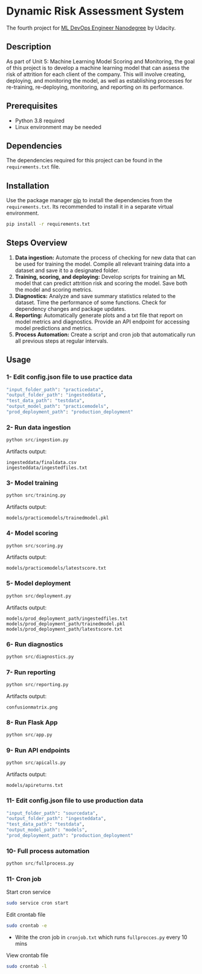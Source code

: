 # Dynamic Risk Assessment System
The fourth project for [ML DevOps Engineer Nanodegree](https://www.udacity.com/course/machine-learning-dev-ops-engineer-nanodegree--nd0821) by Udacity.

## Description
As part of Unit 5: Machine Learning Model Scoring and Monitoring, the goal of this project is to develop a machine learning model that can assess the risk of attrition for each client of the company. This will involve creating, deploying, and monitoring the model, as well as establishing processes for re-training, re-deploying, monitoring, and reporting on its performance.

## Prerequisites
- Python 3.8 required
- Linux environment may be needed

## Dependencies
The dependencies required for this project can be found in the ```requirements.txt``` file.

## Installation
Use the package manager [pip](https://pip.pypa.io/en/stable/) to install the dependencies from the ```requirements.txt```. Its recommended to install it in a separate virtual environment.

```bash
pip install -r requirements.txt
```

## Steps Overview
1. **Data ingestion:** Automate the process of checking for new data that can be used for training the model. Compile all relevant training data into a dataset and save it to a designated folder.
2. **Training, scoring, and deploying:** Develop scripts for training an ML model that can predict attrition risk and scoring the model. Save both the model and scoring metrics.
3. **Diagnostics:** Analyze and save summary statistics related to the dataset. Time the performance of some functions. Check for dependency changes and package updates.
4. **Reporting:** Automatically generate plots and a txt file that report on model metrics and diagnostics. Provide an API endpoint for accessing model predictions and metrics.
5. **Process Automation:** Create a script and cron job that automatically run all previous steps at regular intervals.


## Usage

### 1- Edit config.json file to use practice data

```bash
"input_folder_path": "practicedata",
"output_folder_path": "ingesteddata", 
"test_data_path": "testdata", 
"output_model_path": "practicemodels", 
"prod_deployment_path": "production_deployment"
```

### 2- Run data ingestion
```python
python src/ingestion.py
```
Artifacts output:
```
ingesteddata/finaldata.csv
ingesteddata/ingestedfiles.txt
```

### 3- Model training
```python
python src/training.py
```
Artifacts output:
```
models/practicemodels/trainedmodel.pkl
```

###  4- Model scoring 
```python
python src/scoring.py
```
Artifacts output: 
```
models/practicemodels/latestscore.txt
``` 

### 5- Model deployment
```python
python src/deployment.py
```
Artifacts output:
```
models/prod_deployment_path/ingestedfiles.txt
models/prod_deployment_path/trainedmodel.pkl
models/prod_deployment_path/latestscore.txt
``` 

### 6- Run diagnostics
```python
python src/diagnostics.py
```

### 7- Run reporting
```python
python src/reporting.py
```
Artifacts output:
```
confusionmatrix.png
```

### 8- Run Flask App
```python
python src/app.py
```


### 9- Run API endpoints
```python
python src/apicalls.py
```
Artifacts output:
```
models/apireturns.txt
```


### 11- Edit config.json file to use production data

```bash
"input_folder_path": "sourcedata",
"output_folder_path": "ingesteddata", 
"test_data_path": "testdata", 
"output_model_path": "models", 
"prod_deployment_path": "production_deployment"
```

### 10- Full process automation
```python
python src/fullprocess.py
```
### 11- Cron job

Start cron service
```bash
sudo service cron start
```

Edit crontab file
```bash
sudo crontab -e
```
   - Write the cron job in ```cronjob.txt``` which runs ```fullprocces.py``` every 10 mins
  
View crontab file
```bash
sudo crontab -l
```